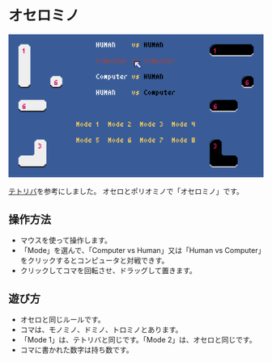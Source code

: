 
# オセロミノ

![othellomino11](img/othellomino11.gif)

[テトリバ](https://note.com/harubin/n/nb1e18aae79ab)を参考にしました。
オセロとポリオミノで「オセロミノ」です。

## 操作方法

* マウスを使って操作します。
* 「Mode」を選んで、「Computer vs Human」又は「Human vs Computer」をクリックするとコンピュータと対戦できす。
* クリックしてコマを回転させ、ドラッグして置きます。

## 遊び方

* オセロと同じルールです。
* コマは、モノミノ、ドミノ、トロミノとあります。　
* 「Mode 1」は、テトリバと同じです。「Mode 2」は、オセロと同じです。
* コマに書かれた数字は持ち数です。

